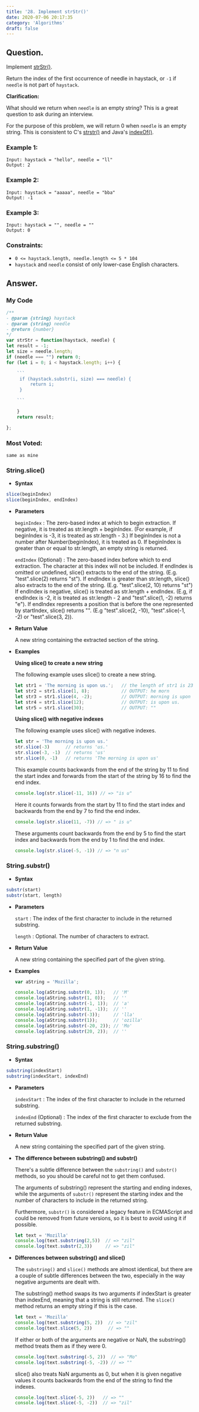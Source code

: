 ```yaml
---
title: '28. Implement strStr()'
date: 2020-07-06 20:17:35
category: 'Algorithms'
draft: false
---
```


## Question.

Implement [strStr()](http://www.cplusplus.com/reference/cstring/strstr/).

Return the index of the first occurrence of needle in haystack, or `-1` if `needle` is not part of `haystack`.

**Clarification:**

What should we return when `needle` is an empty string? This is a great question to ask during an interview.

For the purpose of this problem, we will return 0 when `needle` is an empty string. This is consistent to C's [strstr()](http://www.cplusplus.com/reference/cstring/strstr/) and Java's [indexOf()](https://docs.oracle.com/javase/7/docs/api/java/lang/String.html#indexOf(java.lang.String)).

### Example 1:
```
Input: haystack = "hello", needle = "ll"
Output: 2
```

### Example 2:
```
Input: haystack = "aaaaa", needle = "bba"
Output: -1
```

### Example 3:
```
Input: haystack = "", needle = ""
Output: 0
```

### Constraints: 

- `0 <= haystack.length, needle.length <= 5 * 104`
- `haystack` and `needle` consist of only lower-case English characters.

## Answer.

### My Code
```js
/**
- @param {string} haystack
- @param {string} needle
- @return {number}
*/
var strStr = function(haystack, needle) {
let result = -1;
let size = needle.length;
if (needle === "") return 0;
for (let i = 0; i < haystack.length; i++) {

    ```
     if (haystack.substr(i, size) === needle) {
         return i;
     }

    ```

    }
    return result;

};
```

### Most Voted:


    same as mine


### String.slice()
- **Syntax**
```js
slice(beginIndex)
slice(beginIndex, endIndex)
```



- **Parameters**

    `beginIndex` : The zero-based index at which to begin extraction. If negative, it is treated as str.length + beginIndex. (For example, if beginIndex is -3, it is treated as str.length - 3.) If beginIndex is not a number after Number(beginIndex), it is treated as 0. If beginIndex is greater than or equal to str.length, an empty string is returned.

    `endIndex` (Optional) : The zero-based index before which to end extraction. The character at this index will not be included. If endIndex is omitted or undefined, slice() extracts to the end of the string. (E.g. "test".slice(2) returns "st"). If endIndex is greater than str.length, slice() also extracts to the end of the string. (E.g. "test".slice(2, 10) returns "st") If endIndex is negative, slice() is treated as str.length + endIndex. (E.g, if endIndex is -2, it is treated as str.length - 2 and "test".slice(1, -2) returns "e"). If endIndex represents a position that is before the one represented by startIndex, slice() returns "". (E.g "test".slice(2, -10), "test".slice(-1, -2) or "test".slice(3, 2)). 

- **Return Value**

    A new string containing the extracted section of the string.

- **Examples**

    **Using slice() to create a new string**

    The following example uses slice() to create a new string.

    ```js
    let str1 = 'The morning is upon us.';   // the length of str1 is 23.
    let str2 = str1.slice(1, 8);            // OUTPUT: he morn
    let str3 = str1.slice(4, -2);           // OUTPUT: morning is upon u
    let str4 = str1.slice(12);              // OUTPUT: is upon us.
    let str5 = str1.slice(30);              // OUTPUT: ""
    ```



    **Using slice() with negative indexes**

    The following example uses slice() with negative indexes.

    ```js
    let str = 'The morning is upon us.'
    str.slice(-3)      // returns 'us.'
    str.slice(-3, -1)  // returns 'us'
    str.slice(0, -1)   // returns 'The morning is upon us'
    ```



    This example counts backwards from the end of the string by 11 to find the start index and forwards from the start of the string by 16 to find the end index.

    ```js
    console.log(str.slice(-11, 16)) // => "is u"
    ```



    Here it counts forwards from the start by 11 to find the start index and backwards from the end by 7 to find the end index.

    ```js
    console.log(str.slice(11, -7)) // => " is u"
    ```



    These arguments count backwards from the end by 5 to find the start index and backwards from the end by 1 to find the end index.

    ```js
    console.log(str.slice(-5, -1)) // => "n us"
    ```



### String.substr()
- **Syntax**
```js
substr(start)
substr(start, length)
```



- **Parameters**

    `start` : The index of the first character to include in the returned substring.

    `length` : Optional. The number of characters to extract. 

- **Return Value**

    A new string containing the specified part of the given string.

- **Examples**

    ```js
    var aString = 'Mozilla';

    console.log(aString.substr(0, 1));   // 'M'
    console.log(aString.substr(1, 0));   // ''
    console.log(aString.substr(-1, 1));  // 'a'
    console.log(aString.substr(1, -1));  // ''
    console.log(aString.substr(-3));     // 'lla'
    console.log(aString.substr(1));      // 'ozilla'
    console.log(aString.substr(-20, 2)); // 'Mo'
    console.log(aString.substr(20, 2));  // ''
    ```



### String.substring()
- **Syntax**
```js
substring(indexStart)
substring(indexStart, indexEnd)
```
- **Parameters**

    `indexStart` : The index of the first character to include in the returned substring.
    
    `indexEnd` (Optional) : The index of the first character to exclude from the returned substring. 

- **Return Value**

    A new string containing the specified part of the given string.

- **The difference between substring() and substr()**

    There's a subtle difference between the `substring()` and `substr()` methods, so you should be careful not to get them confused.

    The arguments of substring() represent the starting and ending indexes, while the arguments of `substr()` represent the starting index and the number of characters to include in the returned string.

    Furthermore, `substr()` is considered a legacy feature in ECMAScript and could be removed from future versions, so it is best to avoid using it if possible.

    ```js
    let text = 'Mozilla'
    console.log(text.substring(2,5))  // => "zil"
    console.log(text.substr(2,3))     // => "zil"
    ```
    



- **Differences between substring() and slice()**

    The `substring()` and `slice()` methods are almost identical, but there are a couple of subtle differences between the two, especially in the way negative arguments are dealt with.

    The substring() method swaps its two arguments if indexStart is greater than indexEnd, meaning that a string is still returned. The `slice()` method returns an empty string if this is the case.

    ```js
    let text = 'Mozilla'
    console.log(text.substring(5, 2))  // => "zil"
    console.log(text.slice(5, 2))      // => ""
    ```



    If either or both of the arguments are negative or NaN, the substring() method treats them as if they were 0.

    ```js
    console.log(text.substring(-5, 2))  // => "Mo"
    console.log(text.substring(-5, -2)) // => ""
    ```



    slice() also treats NaN arguments as 0, but when it is given negative values it counts backwards from the end of the string to find the indexes.

    ```js
    console.log(text.slice(-5, 2))   // => ""
    console.log(text.slice(-5, -2))  // => "zil"
    ```


